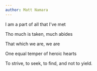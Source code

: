 ```yaml
---
author: Matt Namara
---
```


I am a part of all that I've met


Tho much is taken, much abides


That which we are, we are


One equal temper of heroic hearts


To strive, to seek, to find, and not to yield.
